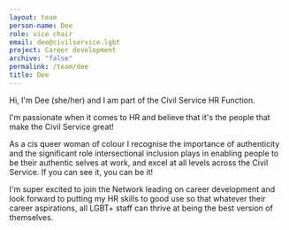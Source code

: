 ```yaml
---
layout: team
person-name: Dee
role: vice chair
email: dee@civilservice.lgbt
project: Career development
archive: "false"
permalink: /team/dee
title: Dee
---
```


Hi, I'm Dee (she/her) and I am part of the Civil Service HR Function. 

I'm passionate when it comes to HR and believe that it's the people that make the Civil Service great! 

As a cis queer woman of colour I recognise the importance of authenticity and the significant role intersectional inclusion plays in enabling people to be their authentic selves at work, and excel at all levels across the Civil Service.  If you can see it, you can be it! 

I'm super excited to join the Network leading on career development and look forward to putting my HR skills to good use so that whatever their career aspirations, all LGBT+ staff can thrive at being the best version of themselves. 
